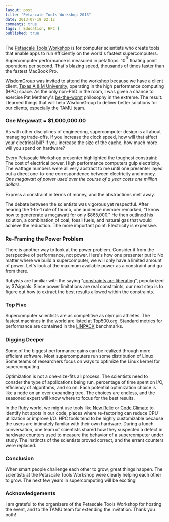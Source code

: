 ```yaml
---
layout: post
title: "Petascale Tools Workshop 2013"
date: 2013-07-19 02:12
comments: true
tags: [ Education, HPC ]
published: true
---
```

The [Petascale Tools Workshop](http://www.paradyn.org/CSCADS2013/index.html) is for computer scientists who create tools that enable apps to run efficiently on the world's fastest supercomputers. Supercomputer performance is measured in petaflops: 10<sup><sup>15</sup></sup> floating point operations per second. That's blazing speed, thousands of times faster than the fastest MacBook Pro. 

<!--more-->

[WisdomGroup](http://WisdomGroup.com) was invited to attend the workshop because we have a client client, [Texas A & M University](http://www.wisdomgroup.com/case-studies/texas-am-university/), operating in the high performance computing (HPC) space. As the only non-PhD in the room, I was given a chance to exercise Pat Metheny's [be-the-worst](/blog/2013/07/17/pat-metheny-be-the-worst/) philosophy in the extreme. The result: I learned things that will help WisdomGroup to deliver better solutions for our clients, especially the TAMU team. 

### One Megawatt = $1,000,000.00
As with other disciplines of engineering, supercomputer design is all about managing trade-offs. If you increase the clock speed, how will that affect your electrical bill? If you increase the size of the cache, how much more will you spend on hardware?

Every Petascale Workshop presenter highlighted the toughest constraint: The cost of electrical power. High performance computers gulp electricity. The wattage numbers were all very abstract to me until one presenter layed out a direct one-to-one correspondence between electricity and money. _One megawatt of power used over the course of a year costs one million dollars._

Express a constraint in terms of money, and the abstractions melt away.

The debate between the scientists was vigorous yet respectful. After hearing the 1-to-1 rule of thumb, one audience member remarked, "I know how to genererate a megawatt for only $865,000." He then outlined his solution, a combination of coal, fossil fuels, and natural gas that would achieve the reduction. The more important point: Electricity is expensive.

### Re-Framing the Power Problem
There is another way to look at the power problem. Consider it from the perspective of performance, not power. Here's how one presenter put it: No matter where we build a supercomputer, we will only have a limited amount of power. Let's look at the maximum available power as a constraint and go from there.

Rubyists are familiar with the saying &#34;[constraints are liberating](http://gettingreal.37signals.com/ch03_Embrace_Constraints.php)&#34;, popularized by 37signals. Since power limitations are real constraints, our next step is to figure out how to extract the best results allowed within the constraints.

### Top Five
Supercomputer scientists are as competitive as olympic athletes. The fastest machines in the world are listed at [Top500.org](http://top500.org). Standard metrics for performance are contained in the [LINPACK](http://en.wikipedia.org/wiki/LINPACK_benchmarks) benchmarks.

### Digging Deeper
Some of the biggest performance gains can be realized through more efficient software. Most supercomputers run some distribution of Linux. Some teams of researchers focus on ways to optimize the Linux kernel for supercomputing.

Optimization is not a one-size-fits all process. The scientists need to consder the type of applications being run, percentage of time spent on I/O, efficiency of algorithms, and so on. Each potential optimization choice is like a node on an ever expanding tree. The choices are endless, and the seasoned expert will know where to focus for the best results.

In the Ruby world, we might use tools like [New Relic](http://newrelic.com) or [Code Climate](http://codeclimate.com) to identify hot spots in our code, places where re-factoring can reduce CPU utilization or improve I/O. HPC tools tend to be highly customizable because the users are intimately familar with their own hardware. During a lunch conversation, one team of scientists shared how they suspected a defect in hardware counters used to measure the behavior of a supercomputer under study. The instincts of the scientists proved correct, and the errant counters were replaced.

### Conclusion
When smart people challenge each other to grow, great things happen. The scientists at the Petascale Tools Workshop were clearly helping each other to grow. The next few years in supercomputing will be exciting!

### Acknowledgements
I am grateful to the organizers of the Petascale Tools Workshop for hosting the event, and to the TAMU team for extending the invitation. Thank you both!
